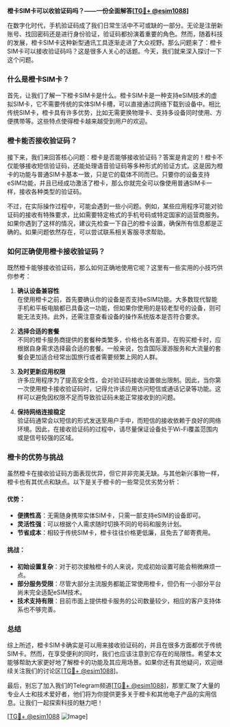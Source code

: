 **橙卡SIM卡可以收验证码吗？——一份全面解答[[TG💪+ @esim1088](https://t.me/s/esim1088)]**

在数字化时代，手机验证码成了我们日常生活中不可或缺的一部分。无论是注册新账号、找回密码还是进行身份验证，验证码都扮演着重要的角色。然而，随着科技的发展，橙卡SIM卡这种新型通讯工具逐渐走进了大众视野。那么问题来了：橙卡SIM卡可以接收验证码吗？这是很多人关心的话题。今天，我们就来深入探讨一下这个问题。

### 什么是橙卡SIM卡？

首先，让我们了解一下橙卡SIM卡是什么。橙卡SIM卡是一种支持eSIM技术的虚拟SIM卡，它不需要传统的实体SIM卡槽，可以直接通过网络下载到设备中。相比传统SIM卡，橙卡具有许多优势，比如无需更换物理卡、支持多设备同时使用、方便携带等。这些特点使得橙卡越来越受到用户的欢迎。

### 橙卡能否接收验证码？

接下来，我们来回答核心问题：橙卡是否能够接收验证码？答案是肯定的！橙卡不仅能够接收短信验证码，还能处理语音验证码等多种形式的验证方式。这是因为橙卡的功能与普通SIM卡基本一致，只是它的载体不同而已。只要你的设备支持eSIM功能，并且已经成功激活了橙卡，那么你就完全可以像使用普通SIM卡一样，接收各种类型的验证码。

不过，在实际操作过程中，可能会遇到一些小问题。例如，某些应用程序可能对验证码的接收有特殊要求，比如需要特定格式的手机号码或特定国家的运营商服务。如果你遇到了这样的情况，建议先检查一下自己的橙卡设置，确保所有信息都是正确的。如果问题依然存在，可以尝试联系相关客服寻求帮助。

### 如何正确使用橙卡接收验证码？

既然橙卡能够接收验证码，那么如何正确地使用它呢？这里有一些实用的小技巧供你参考：

1. **确认设备兼容性**  
   在使用橙卡之前，首先要确认你的设备是否支持eSIM功能。大多数现代智能手机和平板电脑都已具备这一功能，但如果你使用的是较老型号的设备，则可能无法支持。此外，还需注意查看设备的操作系统版本是否符合要求。

2. **选择合适的套餐**  
   不同的橙卡服务商提供的套餐种类繁多，价格也各有差异。在购买橙卡时，应根据自身需求选择最合适的套餐。一般来说，包含国际漫游服务和大流量的套餐会更加适合经常出国旅行或者需要频繁上网的人群。

3. **及时更新应用权限**  
   许多应用程序为了提高安全性，会对验证码接收设置做出限制。因此，当你第一次使用橙卡接收验证码时，记得允许该应用访问短信或通话记录等功能。这样可以避免因权限不足而导致验证码未能正常接收到的问题。

4. **保持网络连接稳定**  
   验证码通常会以短信的形式发送至用户手中，而短信的接收依赖于良好的网络环境。因此，在接收验证码的过程中，请尽量保证设备处于Wi-Fi覆盖范围内或是信号较强的区域。

### 橙卡的优势与挑战

虽然橙卡在接收验证码方面表现优异，但它并非完美无缺。与其他新兴事物一样，橙卡也有其优点和缺点。以下是关于橙卡的一些常见优劣势分析：

#### 优势：
- **便携性高**：无需随身携带实体SIM卡，只需一部支持eSIM的设备即可。
- **灵活性强**：可以根据个人需求随时切换不同的号码和服务计划。
- **节省成本**：相较于传统SIM卡，橙卡往往价格更低廉，且免去了邮寄费用。

#### 挑战：
- **初始设置复杂**：对于初次接触橙卡的人来说，完成初始设置可能会稍微麻烦一点。
- **部分服务受限**：尽管大部分主流服务都能正常使用橙卡，但仍有一小部分平台尚未完全适配eSIM技术。
- **技术支持有限**：目前市面上提供橙卡服务的公司数量较少，相应的客户支持体系也不够完善。

### 总结

综上所述，橙卡SIM卡确实是可以用来接收验证码的，并且在很多方面都优于传统SIM卡。然而，在享受便利的同时，我们也应该注意到它存在的局限性。希望本文能够帮助大家更好地了解橙卡的功能及其应用场景。如果你还有其他疑问，欢迎继续关注我们的讨论区[[TG💪+ @esim1088](https://t.me/s/esim1088)]。

最后，别忘了加入我们的Telegram频道[[TG💪+ @esim1088](https://t.me/s/esim1088)]，那里汇聚了大量的专业人士和技术爱好者，他们将为你提供更多关于橙卡和其他电子产品的实用信息。让我们一起探索科技的魅力吧！

[[TG💪+ @esim1088](https://t.me/s/esim1088) ![Image](https://i.postimg.cc/4NQfJmqS/Snipaste-2025-05-13-00-14-12.png)]